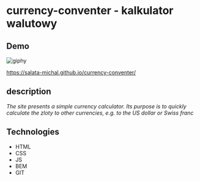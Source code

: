 # currency-conventer - kalkulator walutowy

## Demo

![giphy](https://user-images.githubusercontent.com/120677379/210003887-4a7c51de-fd15-41bf-a380-d0cd354c0445.gif)


https://salata-michal.github.io/currency-conventer/

## description

*The site presents a simple currency calculator.
Its purpose is to quickly calculate the zloty to other currencies, e.g. to the US dollar or Swiss franc*

## Technologies

- HTML
- CSS
- JS
- BEM
- GIT
